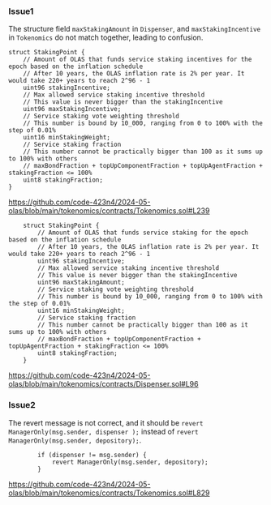 ### Issue1
The structure field `maxStakingAmount` in `Dispenser`, and `maxStakingIncentive` in `Tokenomics` do not match together, leading to confusion.
```solidity
struct StakingPoint {
    // Amount of OLAS that funds service staking incentives for the epoch based on the inflation schedule
    // After 10 years, the OLAS inflation rate is 2% per year. It would take 220+ years to reach 2^96 - 1
    uint96 stakingIncentive;
    // Max allowed service staking incentive threshold
    // This value is never bigger than the stakingIncentive
    uint96 maxStakingIncentive;
    // Service staking vote weighting threshold
    // This number is bound by 10_000, ranging from 0 to 100% with the step of 0.01%
    uint16 minStakingWeight;
    // Service staking fraction
    // This number cannot be practically bigger than 100 as it sums up to 100% with others
    // maxBondFraction + topUpComponentFraction + topUpAgentFraction + stakingFraction <= 100%
    uint8 stakingFraction;
}
```
https://github.com/code-423n4/2024-05-olas/blob/main/tokenomics/contracts/Tokenomics.sol#L239

```solidity
    struct StakingPoint {
        // Amount of OLAS that funds service staking for the epoch based on the inflation schedule
        // After 10 years, the OLAS inflation rate is 2% per year. It would take 220+ years to reach 2^96 - 1
        uint96 stakingIncentive;
        // Max allowed service staking incentive threshold
        // This value is never bigger than the stakingIncentive
        uint96 maxStakingAmount;
        // Service staking vote weighting threshold
        // This number is bound by 10_000, ranging from 0 to 100% with the step of 0.01%
        uint16 minStakingWeight;
        // Service staking fraction
        // This number cannot be practically bigger than 100 as it sums up to 100% with others
        // maxBondFraction + topUpComponentFraction + topUpAgentFraction + stakingFraction <= 100%
        uint8 stakingFraction;
    }
```
https://github.com/code-423n4/2024-05-olas/blob/main/tokenomics/contracts/Dispenser.sol#L96

### Issue2
The revert message is not correct, and it should be `revert ManagerOnly(msg.sender, dispenser );` instead of `revert ManagerOnly(msg.sender, depository);`.
```solidity
        if (dispenser != msg.sender) {
            revert ManagerOnly(msg.sender, depository);
        }
```
https://github.com/code-423n4/2024-05-olas/blob/main/tokenomics/contracts/Tokenomics.sol#L829